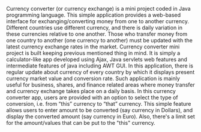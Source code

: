 Currency converter (or currency exchange) is a mini project coded in Java programming language. 
This simple application provides a web-based interface for exchanging/converting money from one to another currency.
Different countries use different currency, and there is daily variation in these currencies relative to one another.
Those who transfer money from one country to another (one currency to another) must be updated with the latest currency exchange rates in the market.
Currency converter mini project is built keeping previous mentioned thing in mind.
It is simply a calculator-like app developed using Ajax, Java servlets web features and intermediate features of java including AWT GUI. 
In this application, there is regular update about currency of every country by which it displays present currency market value and conversion rate.
Such application is mainly useful for business, shares, and finance related areas where money transfer and currency exchange takes place on a daily basis.
In this currency converter app, users are provided with an option to select the type of conversion, i.e. from “this” currency to “that” currency. 
This simple feature allows users to enter amount to be converted (say currency in Dollars), and display the converted amount (say currency in Euro).
Also, there's a limit set for the amount/values that can be put to the "this" currency. 
